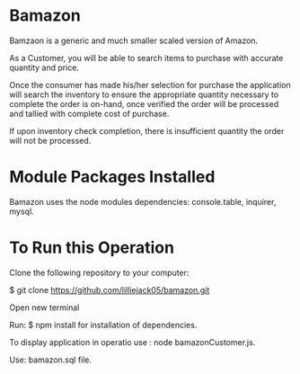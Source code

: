 # Bamazon

Bamzaon is a generic and much smaller scaled version of Amazon. 

As a Customer, you will be able to search items to purchase with accurate quantity and price. 

Once the consumer has made his/her selection for purchase the application will search the inventory to ensure the appropriate quantity necessary to complete the order is on-hand, once verified the order will be processed and tallied with complete cost of purchase. 

If upon inventory check completion, there is insufficient quantity the order will not be processed.     


# Module Packages Installed

Bamazon uses the node modules dependencies: console.table, inquirer, mysql.     

  

# To Run this Operation

Clone the following repository to your computer:

$ git clone https://github.com/lilliejack05/bamazon.git

Open new terminal

Run:  $ npm install for installation of dependencies.

To display application in operatio use : node bamazonCustomer.js.

Use:  bamazon.sql file.







